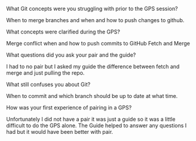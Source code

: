 What Git concepts were you struggling with prior to the GPS session?

When to merge branches and when and how to push changes to github.

What concepts were clarified during the GPS?

Merge conflict when and how to push commits to GitHub
Fetch and Merge

What questions did you ask your pair and the guide?

I had to no pair but I asked my guide the difference between fetch and merge and just pulling the repo.

What still confuses you about Git?

When to commit and which branch should be up to date at what time.

How was your first experience of pairing in a GPS?

Unfortunately I did not have a pair it was just a guide so it was a little difficult to do the GPS alone. The Guide helped to answer any questions I had but it would have been better with pair.